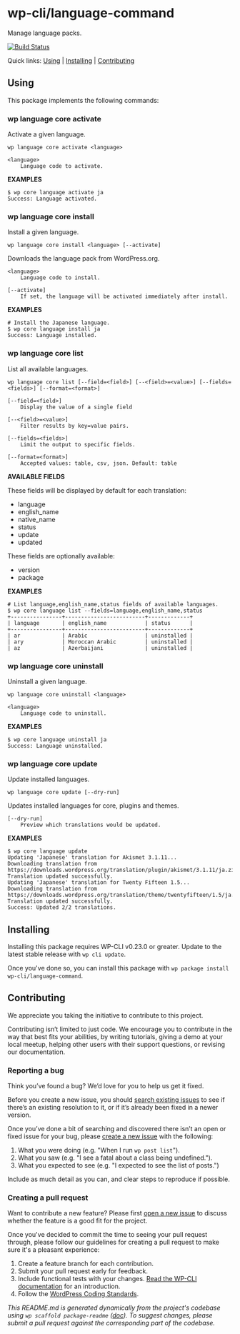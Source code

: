 wp-cli/language-command
=======================

Manage language packs.

[![Build Status](https://travis-ci.org/wp-cli/language-command.svg?branch=master)](https://travis-ci.org/wp-cli/language-command)

Quick links: [Using](#using) | [Installing](#installing) | [Contributing](#contributing)

## Using

This package implements the following commands:

### wp language core activate

Activate a given language.

~~~
wp language core activate <language>
~~~

	<language>
		Language code to activate.

**EXAMPLES**

    $ wp core language activate ja
    Success: Language activated.



### wp language core install

Install a given language.

~~~
wp language core install <language> [--activate]
~~~

Downloads the language pack from WordPress.org.

	<language>
		Language code to install.

	[--activate]
		If set, the language will be activated immediately after install.

**EXAMPLES**

    # Install the Japanese language.
    $ wp core language install ja
    Success: Language installed.



### wp language core list

List all available languages.

~~~
wp language core list [--field=<field>] [--<field>=<value>] [--fields=<fields>] [--format=<format>]
~~~

	[--field=<field>]
		Display the value of a single field

	[--<field>=<value>]
		Filter results by key=value pairs.

	[--fields=<fields>]
		Limit the output to specific fields.

	[--format=<format>]
		Accepted values: table, csv, json. Default: table

**AVAILABLE FIELDS**

These fields will be displayed by default for each translation:

* language
* english_name
* native_name
* status
* update
* updated

These fields are optionally available:

* version
* package

**EXAMPLES**

    # List language,english_name,status fields of available languages.
    $ wp core language list --fields=language,english_name,status
    +----------------+-------------------------+-------------+
    | language       | english_name            | status      |
    +----------------+-------------------------+-------------+
    | ar             | Arabic                  | uninstalled |
    | ary            | Moroccan Arabic         | uninstalled |
    | az             | Azerbaijani             | uninstalled |



### wp language core uninstall

Uninstall a given language.

~~~
wp language core uninstall <language>
~~~

	<language>
		Language code to uninstall.

**EXAMPLES**

    $ wp core language uninstall ja
    Success: Language uninstalled.



### wp language core update

Update installed languages.

~~~
wp language core update [--dry-run]
~~~

Updates installed languages for core, plugins and themes.

	[--dry-run]
		Preview which translations would be updated.

**EXAMPLES**

    $ wp core language update
    Updating 'Japanese' translation for Akismet 3.1.11...
    Downloading translation from https://downloads.wordpress.org/translation/plugin/akismet/3.1.11/ja.zip...
    Translation updated successfully.
    Updating 'Japanese' translation for Twenty Fifteen 1.5...
    Downloading translation from https://downloads.wordpress.org/translation/theme/twentyfifteen/1.5/ja.zip...
    Translation updated successfully.
    Success: Updated 2/2 translations.

## Installing

Installing this package requires WP-CLI v0.23.0 or greater. Update to the latest stable release with `wp cli update`.

Once you've done so, you can install this package with `wp package install wp-cli/language-command`.

## Contributing

We appreciate you taking the initiative to contribute to this project.

Contributing isn’t limited to just code. We encourage you to contribute in the way that best fits your abilities, by writing tutorials, giving a demo at your local meetup, helping other users with their support questions, or revising our documentation.

### Reporting a bug

Think you’ve found a bug? We’d love for you to help us get it fixed.

Before you create a new issue, you should [search existing issues](https://github.com/wp-cli/language-command/issues?q=label%3Abug%20) to see if there’s an existing resolution to it, or if it’s already been fixed in a newer version.

Once you’ve done a bit of searching and discovered there isn’t an open or fixed issue for your bug, please [create a new issue](https://github.com/wp-cli/language-command/issues/new) with the following:

1. What you were doing (e.g. "When I run `wp post list`").
2. What you saw (e.g. "I see a fatal about a class being undefined.").
3. What you expected to see (e.g. "I expected to see the list of posts.")

Include as much detail as you can, and clear steps to reproduce if possible.

### Creating a pull request

Want to contribute a new feature? Please first [open a new issue](https://github.com/wp-cli/language-command/issues/new) to discuss whether the feature is a good fit for the project.

Once you've decided to commit the time to seeing your pull request through, please follow our guidelines for creating a pull request to make sure it's a pleasant experience:

1. Create a feature branch for each contribution.
2. Submit your pull request early for feedback.
3. Include functional tests with your changes. [Read the WP-CLI documentation](https://wp-cli.org/docs/pull-requests/#functional-tests) for an introduction.
4. Follow the [WordPress Coding Standards](http://make.wordpress.org/core/handbook/coding-standards/).


*This README.md is generated dynamically from the project's codebase using `wp scaffold package-readme` ([doc](https://github.com/wp-cli/scaffold-package-command#wp-scaffold-package-readme)). To suggest changes, please submit a pull request against the corresponding part of the codebase.*
